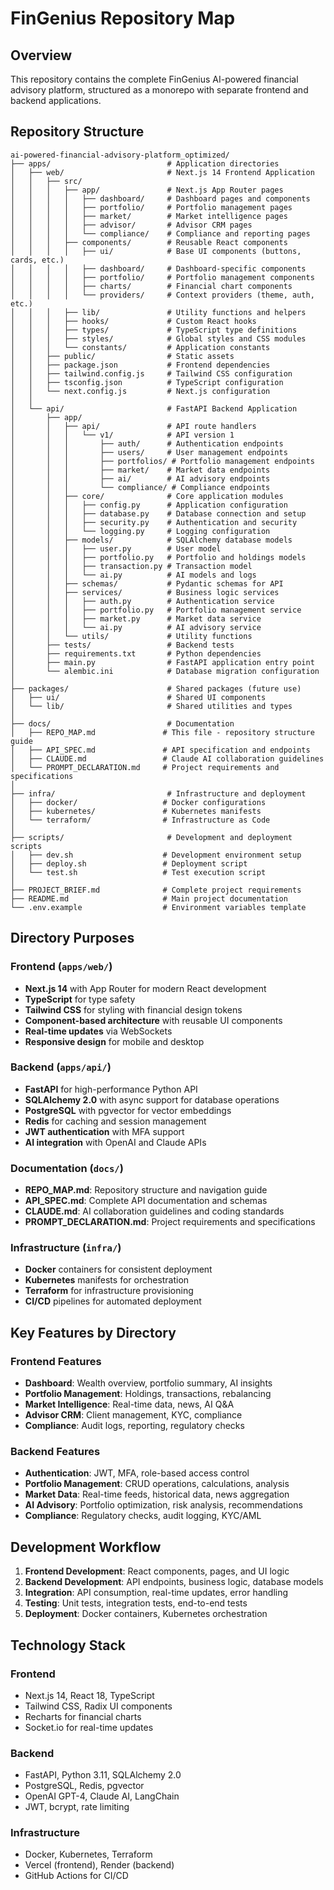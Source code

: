 # FinGenius Repository Map

## Overview
This repository contains the complete FinGenius AI-powered financial advisory platform, structured as a monorepo with separate frontend and backend applications.

## Repository Structure

```
ai-powered-financial-advisory-platform_optimized/
├── apps/                          # Application directories
│   ├── web/                       # Next.js 14 Frontend Application
│   │   ├── src/
│   │   │   ├── app/               # Next.js App Router pages
│   │   │   │   ├── dashboard/     # Dashboard pages and components
│   │   │   │   ├── portfolio/     # Portfolio management pages
│   │   │   │   ├── market/        # Market intelligence pages
│   │   │   │   ├── advisor/       # Advisor CRM pages
│   │   │   │   └── compliance/    # Compliance and reporting pages
│   │   │   ├── components/        # Reusable React components
│   │   │   │   ├── ui/            # Base UI components (buttons, cards, etc.)
│   │   │   │   ├── dashboard/     # Dashboard-specific components
│   │   │   │   ├── portfolio/     # Portfolio management components
│   │   │   │   ├── charts/        # Financial chart components
│   │   │   │   └── providers/     # Context providers (theme, auth, etc.)
│   │   │   ├── lib/               # Utility functions and helpers
│   │   │   ├── hooks/             # Custom React hooks
│   │   │   ├── types/             # TypeScript type definitions
│   │   │   ├── styles/            # Global styles and CSS modules
│   │   │   └── constants/         # Application constants
│   │   ├── public/                # Static assets
│   │   ├── package.json           # Frontend dependencies
│   │   ├── tailwind.config.js     # Tailwind CSS configuration
│   │   ├── tsconfig.json          # TypeScript configuration
│   │   └── next.config.js         # Next.js configuration
│   │
│   └── api/                       # FastAPI Backend Application
│       ├── app/
│       │   ├── api/               # API route handlers
│       │   │   └── v1/            # API version 1
│       │   │       ├── auth/      # Authentication endpoints
│       │   │       ├── users/     # User management endpoints
│       │   │       ├── portfolios/ # Portfolio management endpoints
│       │   │       ├── market/    # Market data endpoints
│       │   │       ├── ai/        # AI advisory endpoints
│       │   │       └── compliance/ # Compliance endpoints
│       │   ├── core/              # Core application modules
│       │   │   ├── config.py      # Application configuration
│       │   │   ├── database.py    # Database connection and setup
│       │   │   ├── security.py    # Authentication and security
│       │   │   └── logging.py     # Logging configuration
│       │   ├── models/            # SQLAlchemy database models
│       │   │   ├── user.py        # User model
│       │   │   ├── portfolio.py   # Portfolio and holdings models
│       │   │   ├── transaction.py # Transaction model
│       │   │   └── ai.py          # AI models and logs
│       │   ├── schemas/           # Pydantic schemas for API
│       │   ├── services/          # Business logic services
│       │   │   ├── auth.py        # Authentication service
│       │   │   ├── portfolio.py   # Portfolio management service
│       │   │   ├── market.py      # Market data service
│       │   │   └── ai.py          # AI advisory service
│       │   └── utils/             # Utility functions
│       ├── tests/                 # Backend tests
│       ├── requirements.txt       # Python dependencies
│       ├── main.py                # FastAPI application entry point
│       └── alembic.ini            # Database migration configuration
│
├── packages/                      # Shared packages (future use)
│   ├── ui/                        # Shared UI components
│   └── lib/                       # Shared utilities and types
│
├── docs/                          # Documentation
│   ├── REPO_MAP.md               # This file - repository structure guide
│   ├── API_SPEC.md               # API specification and endpoints
│   ├── CLAUDE.md                 # Claude AI collaboration guidelines
│   └── PROMPT_DECLARATION.md     # Project requirements and specifications
│
├── infra/                         # Infrastructure and deployment
│   ├── docker/                   # Docker configurations
│   ├── kubernetes/               # Kubernetes manifests
│   └── terraform/                # Infrastructure as Code
│
├── scripts/                       # Development and deployment scripts
│   ├── dev.sh                    # Development environment setup
│   ├── deploy.sh                 # Deployment script
│   └── test.sh                   # Test execution script
│
├── PROJECT_BRIEF.md              # Complete project requirements
├── README.md                     # Main project documentation
└── .env.example                  # Environment variables template
```

## Directory Purposes

### Frontend (`apps/web/`)
- **Next.js 14** with App Router for modern React development
- **TypeScript** for type safety
- **Tailwind CSS** for styling with financial design tokens
- **Component-based architecture** with reusable UI components
- **Real-time updates** via WebSockets
- **Responsive design** for mobile and desktop

### Backend (`apps/api/`)
- **FastAPI** for high-performance Python API
- **SQLAlchemy 2.0** with async support for database operations
- **PostgreSQL** with pgvector for vector embeddings
- **Redis** for caching and session management
- **JWT authentication** with MFA support
- **AI integration** with OpenAI and Claude APIs

### Documentation (`docs/`)
- **REPO_MAP.md**: Repository structure and navigation guide
- **API_SPEC.md**: Complete API documentation and schemas
- **CLAUDE.md**: AI collaboration guidelines and coding standards
- **PROMPT_DECLARATION.md**: Project requirements and specifications

### Infrastructure (`infra/`)
- **Docker** containers for consistent deployment
- **Kubernetes** manifests for orchestration
- **Terraform** for infrastructure provisioning
- **CI/CD** pipelines for automated deployment

## Key Features by Directory

### Frontend Features
- **Dashboard**: Wealth overview, portfolio summary, AI insights
- **Portfolio Management**: Holdings, transactions, rebalancing
- **Market Intelligence**: Real-time data, news, AI Q&A
- **Advisor CRM**: Client management, KYC, compliance
- **Compliance**: Audit logs, reporting, regulatory checks

### Backend Features
- **Authentication**: JWT, MFA, role-based access control
- **Portfolio Management**: CRUD operations, calculations, analysis
- **Market Data**: Real-time feeds, historical data, news aggregation
- **AI Advisory**: Portfolio optimization, risk analysis, recommendations
- **Compliance**: Regulatory checks, audit logging, KYC/AML

## Development Workflow

1. **Frontend Development**: React components, pages, and UI logic
2. **Backend Development**: API endpoints, business logic, database models
3. **Integration**: API consumption, real-time updates, error handling
4. **Testing**: Unit tests, integration tests, end-to-end tests
5. **Deployment**: Docker containers, Kubernetes orchestration

## Technology Stack

### Frontend
- Next.js 14, React 18, TypeScript
- Tailwind CSS, Radix UI components
- Recharts for financial charts
- Socket.io for real-time updates

### Backend
- FastAPI, Python 3.11, SQLAlchemy 2.0
- PostgreSQL, Redis, pgvector
- OpenAI GPT-4, Claude AI, LangChain
- JWT, bcrypt, rate limiting

### Infrastructure
- Docker, Kubernetes, Terraform
- Vercel (frontend), Render (backend)
- GitHub Actions for CI/CD

